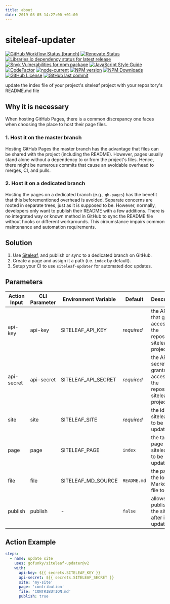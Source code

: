 ```yaml
---
title: about
date: 2019-03-05 14:27:00 +01:00
---
```


# siteleaf-updater

[![GitHub Workflow Status (branch)](https://img.shields.io/github/workflow/status/gofunky/siteleaf-updater/build/master?style=for-the-badge)](https://github.com/gofunky/siteleaf-updater/actions)
[![Renovate Status](https://img.shields.io/badge/renovate-enabled-green?style=for-the-badge&logo=renovatebot&color=1a1f6c)](https://app.renovatebot.com/dashboard#github/gofunky/siteleaf-updater)
[![Libraries.io dependency status for latest release](https://img.shields.io/librariesio/release/npm/siteleaf-updater?style=for-the-badge)](https://libraries.io/npm/siteleaf-updater)
[![Snyk Vulnerabilities for npm package](https://img.shields.io/snyk/vulnerabilities/npm/siteleaf-updater?style=for-the-badge)](https://snyk.io/test/github/gofunky/siteleaf-updater)
[![JavaScript Style Guide](https://img.shields.io/badge/code_style-standard-purple.svg?style=for-the-badge)](https://standardjs.com)
[![CodeFactor](https://www.codefactor.io/repository/github/gofunky/siteleaf-updater/badge?style=for-the-badge)](https://www.codefactor.io/repository/github/gofunky/siteleaf-updater)
[![node-current](https://img.shields.io/node/v/siteleaf-updater?style=for-the-badge)](https://www.npmjs.com/package/siteleaf-updater)
[![NPM version](https://img.shields.io/npm/v/siteleaf-updater?style=for-the-badge)](https://www.npmjs.com/package/siteleaf-updater)
[![NPM Downloads](https://img.shields.io/npm/dm/siteleaf-updater?style=for-the-badge&color=ff69b4)](https://www.npmjs.com/package/siteleaf-updater)
[![GitHub License](https://img.shields.io/github/license/gofunky/siteleaf-updater.svg?style=for-the-badge)](https://github.com/gofunky/siteleaf-updater/blob/master/LICENSE)
[![GitHub last commit](https://img.shields.io/github/last-commit/gofunky/siteleaf-updater.svg?style=for-the-badge&color=9cf)](https://github.com/gofunky/siteleaf-updater/commits/master)

update the index file of your project's siteleaf project with your repository's README.md file

## Why it is necessary

When hosting GitHub Pages, there is a common discrepancy one faces when choosing the place to host their page files.

### 1. Host it on the master branch

Hosting GitHub Pages the master branch has the advantage that files can be shared with the project (including the README).
However, pages usually stand alone without a dependency to or from the project's files.
Hence, there might be numerous commits that cause an avoidable overhead to merges, CI, and pulls.

### 2. Host it on a dedicated branch

Hosting the pages on a dedicated branch (e.g., `gh-pages`) has the benefit that this beforementioned overhead is avoided.
Separate concerns are rooted in separate trees, just as it is supposed to be.
However, normally, developers only want to publish their README with a few additions.
There is no integrated way or known method in GitHub to sync the README file without hooks or different workarounds.
This circumstance impairs common maintenance and automation requirements.

## Solution

1. Use [Siteleaf](https://www.siteleaf.com/), and publish or sync to a dedicated branch on GitHub.
2. Create a page and assign it a path (i.e. `index` by default).
3. Setup your CI to use `siteleaf-updater` for automated doc updates.

## Parameters

| Action Input | CLI Parameter | Environment Variable | Default | Description |  
| ------ | ------ | ------ | ------ | ------ |  
| api-key | api-key | SITELEAF_API_KEY | *required* | the API key that grants access to the repository's siteleaf project |   
| api-secret | api-secret | SITELEAF_API_SECRET | *required* | the API secret that grants access to the repository's siteleaf project |   
| site | site | SITELEAF_SITE | *required* | the id of the siteleaf site to be updated |   
| page | page | SITELEAF_PAGE | `index` | the target page of the siteleaf site to be updated |   
| file | file | SITELEAF_MD_SOURCE | `README.md` | the path to the local Markdown file to push |
| publish | publish | - | `false` | allows publishing the site after its update |

## Action Example

```yaml
steps:
  - name: update site
    uses: gofunky/siteleaf-updater@v2
    with:
      api-key: ${{ secrets.SITELEAF_KEY }}
      api-secret: ${{ secrets.SITELEAF_SECRET }}
      site: 'my-site'
      page: 'contribution'
      file: 'CONTRIBUTION.md'
      publish: true
```
